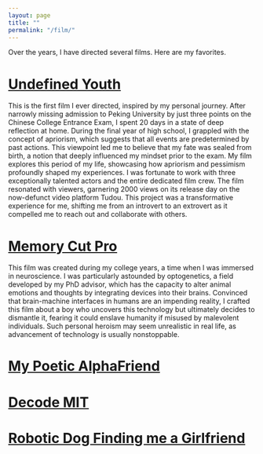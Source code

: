 ```yaml
---
layout: page
title: ""
permalink: "/film/"
---
```


Over the years, I have directed several films. Here are my favorites.

# [Undefined Youth](https://www.youtube.com/watch?v=oaaCXuzaxoY&list=PL6rJy6NYiBpxBIsRf6MWw5aUjJ9Z0UMFE&index=1&pp=iAQB)
This is the first film I ever directed, inspired by my personal journey. After narrowly missing admission to Peking University by just three points on the Chinese College Entrance Exam, I spent 20 days in a state of deep reflection at home. During the final year of high school, I grappled with the concept of apriorism, which suggests that all events are predetermined by past actions. This viewpoint led me to believe that my fate was sealed from birth, a notion that deeply influenced my mindset prior to the exam. My film explores this period of my life, showcasing how apriorism and pessimism profoundly shaped my experiences. I was fortunate to work with three exceptionally talented actors and the entire dedicated film crew. The film resonated with viewers, garnering 2000 views on its release day on the now-defunct video platform Tudou. This project was a transformative experience for me, shifting me from an introvert to an extrovert as it compelled me to reach out and collaborate with others.

# [Memory Cut Pro](https://www.youtube.com/watch?v=UcbXHZFgT5g&list=PL6rJy6NYiBpxBIsRf6MWw5aUjJ9Z0UMFE&index=2)
This film was created during my college years, a time when I was immersed in neuroscience. I was particularly astounded by optogenetics, a field developed by my PhD advisor, which has the capacity to alter animal emotions and thoughts by integrating devices into their brains. Convinced that brain-machine interfaces in humans are an impending reality, I crafted this film about a boy who uncovers this technology but ultimately decides to dismantle it, fearing it could enslave humanity if misused by malevolent individuals. Such personal heroism may seem unrealistic in real life, as advancement of technology is usually nonstoppable.

# [My Poetic AlphaFriend](https://www.youtube.com/watch?v=VLWN5po2utQ&list=PL6rJy6NYiBpxBIsRf6MWw5aUjJ9Z0UMFE&index=4)



# [Decode MIT](https://www.youtube.com/watch?v=uHGVZoZ4KLg)


# [Robotic Dog Finding me a Girlfriend](https://www.youtube.com/watch?v=LqRdht7AoTA)




